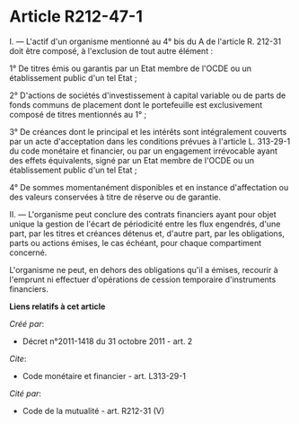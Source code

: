 # Article R212-47-1

I. ― L'actif d'un organisme mentionné au 4° bis du A de l'article R. 212-31 doit être composé, à l'exclusion de tout autre
élément : 

1° De titres émis ou garantis par un Etat membre de l'OCDE ou un établissement public d'un tel Etat ; 

2° D'actions de sociétés d'investissement à capital variable ou de parts de fonds communs de placement dont le portefeuille
est exclusivement composé de titres mentionnés au 1° ; 

3° De créances dont le principal et les intérêts sont intégralement couverts par un acte d'acceptation dans les conditions
prévues à l'article L. 313-29-1 du code monétaire et financier, ou par un engagement irrévocable ayant des effets
équivalents, signé par un Etat membre de l'OCDE ou un établissement public d'un tel Etat ; 

4° De sommes momentanément disponibles et en instance d'affectation ou des valeurs conservées à titre de réserve ou de
garantie. 

II. ― L'organisme peut conclure des contrats financiers ayant pour objet unique la gestion de l'écart de périodicité entre
les flux engendrés, d'une part, par les titres et créances détenus et, d'autre part, par les obligations, parts ou actions
émises, le cas échéant, pour chaque compartiment concerné. 

L'organisme ne peut, en dehors des obligations qu'il a émises, recourir à l'emprunt ni effectuer d'opérations de cession
temporaire d'instruments financiers.

**Liens relatifs à cet article**

_Créé par_:

  - Décret n°2011-1418 du 31 octobre 2011 - art. 2

_Cite_:

  - Code monétaire et financier - art. L313-29-1

_Cité par_:

  - Code de la mutualité - art. R212-31 (V)

